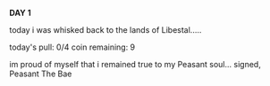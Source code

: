 <!-- title: Bae's Journal Entry: Day 1 -->

**DAY 1**

today i was whisked back to the lands of Libestal.....

today's pull: 0/4
coin remaining: 9

im proud of myself that i remained true to my Peasant soul...
signed,
Peasant The Bae
